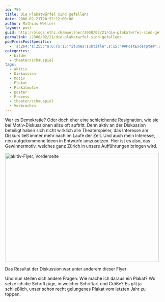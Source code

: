```yaml
---
id: 799
title: Die Plakatwürfel sind gefallen!
date: 2008-02-21T20:52:12+00:00
author: Mathias Wellner
layout: post
guid: http://blogs.ethz.ch/mwellner/2008/02/21/die-plakatwrfel-sind-gefallen/
permalink: /2008/02/21/die-plakatwrfel-sind-gefallen/
podPressPostSpecific:
  - 's:264:"s:255:"a:6:{s:15:"itunes:subtitle";s:15:"##PostExcerpt##";s:14:"itunes:summary";s:15:"##PostExcerpt##";s:15:"itunes:keywords";s:17:"##WordPressCats##";s:13:"itunes:author";s:10:"##Global##";s:15:"itunes:explicit";s:7:"Default";s:12:"itunes:block";s:7:"Default";}";";'
categories:
  - bilder
  - theater/schauspiel
tags:
  - akitiv
  - Diskussion
  - Motiv
  - Plakat
  - Plakatmotiv
  - poster
  - Prozess
  - theater/schauspiel
  - Verbrechen
---
```

War es Demokratie? Oder doch eher eine schleichende Resignation, wie sie bei Motiv-Diskussionen allzu oft auftritt. Denn aktiv an der Diskussion beteiligt haben sich nicht wirklich alle Theaterspieler, das Interesse am Diskurs ließ immer mehr nach im Laufe der Zeit. Und auch mein Interesse, neu aufgekommene Ideen in Entwürfe umzusetzen. Hier ist es also, das Gewinnermotiv, welches ganz Zürich in unsere Aufführungen bringen wird.

<div style="width: 510px" class="wp-caption aligncenter">
  <a href="http://www.flickr.com/photos/mwellner/2391659449/" title="akitiv-Flyer, Vorderseite by wellnair, on Flickr"><img src="http://farm3.static.flickr.com/2051/2391659449_5603ec8030.jpg" width="500" height="354" alt="akitiv-Flyer, Vorderseite" /></a>
  
  <p class="wp-caption-text">
    Das Resultat der Diskussion war unter anderem dieser Flyer<br />
  </p>
</div>

Und nun stellen sich andere Fragen: Wie mache ich daraus ein Plakat? Wo setze ich die Schriftzüge, in welcher Schriftart und Größe? Es gilt ja schließlich, unser schon recht gelungenes Plakat vom letzten Jahr zu toppen.